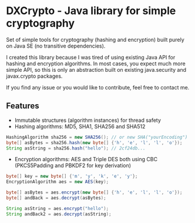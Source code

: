 DXCrypto - Java library for simple cryptography
===============================================
Set of simple tools for cryptography (hashing and encryption) built purely on Java SE (no transitive dependencies).

I created this library because I was tired of using existing Java API for hashing and encryption algorithms.
In most cases, you expect much more simple API, so this is only an abstraction built on existing
java.security and javax.crypto packages.

If you find any issue or you would like to contribute, feel free to contact me.

Features
--------

- Immutable structures (algorithm instances) for thread safety
- Hashing algorithms: MD5, SHA1, SHA256 and SHA512

```java
HashingAlgorithm sha256 = new SHA256(); // or new SHA("yourEncoding")
byte[] asBytes = sha256.hash(new byte[] {'h', 'e', 'l', 'l', 'o'});
String asString = sha256.hash("hello"); // 2cf24db...
```

- Encryption algorithms: AES and Triple DES both using CBC (PKCS5Padding and PBKDF2 for key derivation)

```java
byte[] key = new byte[] {'m', 'y', 'k', 'e', 'y'};
EncryptionAlgorithm aes = new AES(key);

byte[] asBytes = aes.encrypt(new byte[] {'h', 'e', 'l', 'l', 'o'});
byte[] andBack = aes.decrypt(asBytes);

String asString = aes.encrypt("hello");
String andBack2 = aes.decrypt(asString);
```
